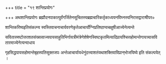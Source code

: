 +++
title = "१९ शान्तिप्रयोगः"

+++
अथशान्तिप्रयोगः ब्रह्मौदनपाकात्पुर्वंगर्जितेनसूचितस्यब्रह्मचारिकर्तृकाध्ययनविघ्नस्यनिरासद्वाराश्रीपर०

शान्तिकरिष्यइतिसंकल्प्य स्वस्तिवाचनाचार्यवरणेकृतेआचार्योग्निप्रतिष्ठाप्यचक्षुषीआज्येनेत्यन्ते

सवितारमष्टोत्तरशतसंख्यसाज्यपायसाहुतिभिर्गायत्रीमंत्रेणेशेषेणस्विष्टकृतमित्यादिप्रायश्चित्तहोमान्तेगायत्र्यासवितारमाज्येनेत्यन्वाधाय

गृहसिद्धपायसहोमान्तेबृहस्पतिसूक्तजपः अन्तेआचार्यायधेनुंदत्त्वाशतंयथाशक्तिवाविप्रान्‌भोजयिष्ये इति संकल्पयेत् ।
